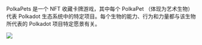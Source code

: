 PolkaPets 是一个 NFT 收藏卡牌游戏，其中每个 PolkaPet （体现为艺术生物）代表 Polkadot 生态系统中的特定项目。每个生物的能力、行为和力量都与该生物所代表的 Polkadot 项目特定愿景有关。

![](/nft_docs/images/12.png)
